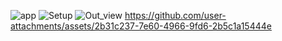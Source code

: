 ![app](https://github.com/user-attachments/assets/a6f75144-3d5e-4254-b602-23b71d7b87d3)
![Setup](https://github.com/user-attachments/assets/105d15e4-e4bb-49b2-bf3e-38eabf40e336)
![Out_view](https://github.com/user-attachments/assets/2db78949-26a7-471a-af14-120fc9b34b16)
https://github.com/user-attachments/assets/2b31c237-7e60-4966-9fd6-2b5c1a15444e

